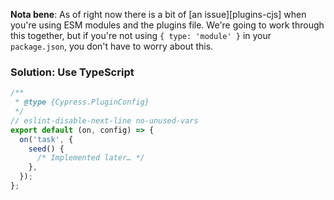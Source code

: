 **Nota bene**: As of right now there is a bit of \[an issue\]\[plugins-cjs\] when you're using ESM modules and the plugins file. We're going to work through this together, but if you're not using `{ type: 'module' }` in your `package.json`, you don't have to worry about this.

### Solution: Use TypeScript

````ts
/**
 * @type {Cypress.PluginConfig}
 */
// eslint-disable-next-line no-unused-vars
export default (on, config) => {
  on('task', {
    seed() {
      /* Implemented later… */
    },
  });
};
````
